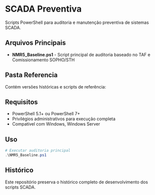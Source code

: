# SCADA Preventiva

Scripts PowerShell para auditoria e manutenção preventiva de sistemas SCADA.

## Arquivos Principais

- **NMR5_Baseline.ps1** - Script principal de auditoria baseado no TAF e Comissionamento SOPHO/STH

## Pasta Referencia

Contém versões históricas e scripts de referência:

## Requisitos

- PowerShell 5.1+ ou PowerShell 7+
- Privilégios administrativos para execução completa
- Compatível com Windows, Windows Server

## Uso

```powershell
# Executar auditoria principal
.\NMR5_Baseline.ps1

```

## Histórico

Este repositório preserva o histórico completo de desenvolvimento dos scripts SCADA.
